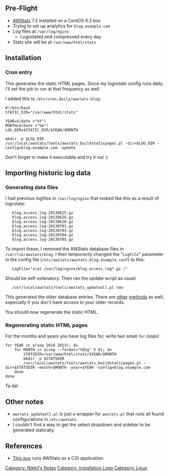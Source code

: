 Pre-Flight
----------

-   [AWStats](http://awstats.sourceforge.net/) 7.2 installed on a CentOS
    6.3 box
-   Trying to set up analytics for `blog.example.com`
-   Log files at `/var/log/nginx`
    -   Logrotated and compressed every day
-   Stats site will be at `/var/www/html/stats`

Installation
------------

### Cron entry

This generates the static HTML pages. Since my logrotate config runs
daily, I'll set the job to run at that frequency as well.

I added this to `/etc/cron.daily/awstats-blog`:

    #!/bin/bash
    STATIC_DIR="/var/www/html/stats"

    YEAR=$(date +"%Y")
    MONTH=$(date +"%m")
    LOG_DIR=$STATIC_DIR/$YEAR/$MONTH

    mkdir -p $LOG_DIR
    /usr/local/awstats/tools/awstats_buildstaticpages.pl -dir=$LOG_DIR -config=blog.example.com -update

Don't forget to make it executable and try it out :)

Importing historic log data
---------------------------

### Generating data files

I had previous logfiles in `/var/log/nginx` that looked like this as a
result of logrotate:

`   blog.access.log-20130625.gz`  
`   blog.access.log-20130626.gz`  
`   blog.access.log-20130628.gz`  
`   blog.access.log-20130701.gz`  
`   blog.access.log-20130703.gz`  
`   blog.access.log-20130704.gz`  
`   blog.access.log-20130705.gz`

To import these, I removed the AWStats database files in
`/var/lib/awstats/blog`. I then temporarily changed the "`LogFile`"
parameter in the config file (`/etc/awstats/awstats.blog.example.conf`)
to this:

`   LogFile="zcat /var/log/nginx/blog.access.log*.gz |"`

Should be self-exlanatory. Then ran the update script as usual:

`   /usr/local/awstats/tools/awstats_updateall.pl now`

This generated the older database entries. There are
[other](http://shebangme.blogspot.com/2012/04/awstats-rebuilding-files-from-old-logs.html)
[methods](http://adamish.com/blog/archives/251) as well, especially if
you don't have access to your older records.

You should now regenerate the static HTML.

### Regenerating static HTML pages

For the months and years you have log files for, write two small `for`
loops!

    for YEAR in $(seq 2010 2013); do
        for MONTH in $(seq --format="%02g" 5 8); do
            STATSDIR=/var/www/html/stats/$YEAR/$MONTH
            mkdir -p $STATSDIR
            /usr/local/awstats/tools/awstats_buildstaticpages.pl -dir=$STATSDIR -month=$MONTH -year=$YEAR -config=blog.example.com
        done
    done

Ta da!

Other notes
-----------

-   `awstats_updateall.pl` is just a wrapper for `awstats.pl` that runs
    all found configurations in `/etc/awstats`.
-   I couldn't find a way to get the select dropdown and sidebar to be
    generated statically.

References
----------

-   [This
    guy](http://kamisama.me/2013/03/20/install-configure-and-protect-awstats-for-multiple-nginx-vhost-on-debian/)
    runs AWStats as a CGI application.

[Category: Nikhil's Notes](Category:_Nikhil's_Notes "wikilink")
[Category: Installation Logs](Category:_Installation_Logs "wikilink")
[Category: Linux](Category:_Linux "wikilink")
